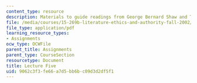 ```yaml
---
content_type: resource
description: Materials to guide readings from George Bernard Shaw and Thomas Hobbes.
file: /media/courses/15-269b-literature-ethics-and-authority-fall-2002/9062c3f3fe66a7d5bb6bc09d3d2df5f1_lecture5.pdf
file_type: application/pdf
learning_resource_types:
- Assignments
ocw_type: OCWFile
parent_title: Assignments
parent_type: CourseSection
resourcetype: Document
title: Lecture Five
uid: 9062c3f3-fe66-a7d5-bb6b-c09d3d2df5f1
---
```

